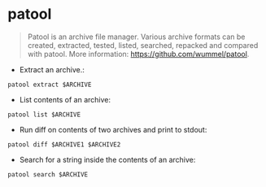 # patool

> Patool is an archive file manager.
> Various archive formats can be created, extracted, tested, listed, searched, repacked and compared with patool.
> More information: <https://github.com/wummel/patool>.

- Extract an archive.:

`patool extract $ARCHIVE`

- List contents of an archive:

`patool list $ARCHIVE`

- Run diff on contents of two archives and print to stdout:

`patool diff $ARCHIVE1 $ARCHIVE2`

- Search for a string inside the contents of an archive:

`patool search $ARCHIVE`
